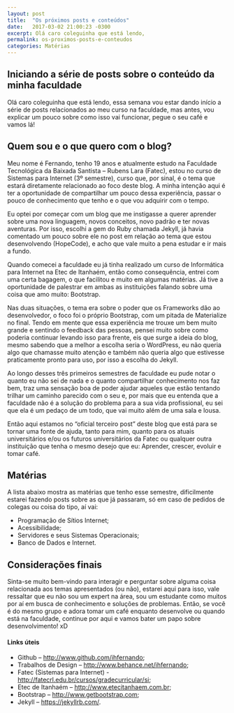 ```yaml
---
layout: post
title:  "Os próximos posts e conteúdos"
date:   2017-03-02 21:00:23 -0300
excerpt: Olá caro coleguinha que está lendo, 
permalink: os-proximos-posts-e-conteudos
categories: Matérias
---
```


## Iniciando a série de posts sobre o conteúdo da minha faculdade

Olá caro coleguinha que está lendo, essa semana vou estar dando início a série de posts relacionados ao meu curso na faculdade, mas antes, vou explicar um pouco sobre como isso vai funcionar, pegue o seu café e vamos lá!

## Quem sou e o que quero com o blog?

Meu nome é Fernando, tenho 19 anos e atualmente estudo na Faculdade Tecnológica da Baixada Santista – Rubens Lara (Fatec), estou no curso de Sistemas para Internet (3º semestre), curso que, por sinal, é o tema que estará diretamente relacionado ao foco deste blog. A minha intenção aqui é ter a oportunidade de compartilhar um pouco dessa experiência, passar o pouco de conhecimento que tenho e o que vou adquirir com o tempo.

Eu optei por começar com um blog que me instigasse a querer aprender sobre uma nova linguagem, novos conceitos, novo padrão e ter novas aventuras. Por isso, escolhi a gem do Ruby chamada Jekyll, já havia comentado um pouco sobre ele no post em relação ao tema que estou desenvolvendo (HopeCode), e acho que vale muito a pena estudar e ir mais a fundo.

Quando comecei a faculdade eu já tinha realizado um curso de Informática para Internet na Etec de Itanhaém, então como consequência, entrei com uma certa bagagem, o que facilitou e muito em algumas matérias. Já tive a oportunidade de palestrar em ambas as instituições falando sobre uma coisa que amo muito: Bootstrap.

Nas duas situações, o tema era sobre o poder que os Frameworks dão ao desenvolvedor, o foco foi o próprio Bootstrap, com um pitada de Materialize no final. Tendo em mente que essa experiência me trouxe um bem muito grande e sentindo o feedback das pessoas, pensei muito sobre como poderia continuar levando isso para frente, eis que surge a ideia do blog, mesmo sabendo que a melhor a escolha seria o WordPress, eu não queria algo que chamasse muito atenção e também não queria algo que estivesse praticamente pronto para uso, por isso a escolha do Jekyll.

Ao longo desses três primeiros semestres de faculdade eu pude notar o quanto eu não sei de nada e o quanto compartilhar conhecimento nos faz bem, traz uma sensação boa de poder ajudar aqueles que estão tentando trilhar um caminho parecido com o seu e, por mais que eu entenda que a faculdade não é a solução do problema para a sua vida profissional, eu sei que ela é um pedaço de um todo, que vai muito além de uma sala e lousa.

Então aqui estamos no “oficial terceiro post” deste blog que está para se tornar uma fonte de ajuda, tanto para mim, quanto para os atuais universitários e/ou os futuros universitários da Fatec ou qualquer outra instituição que tenha o mesmo desejo que eu: Aprender, crescer, evoluir e tomar café.

## Matérias

A lista abaixo mostra as matérias que tenho esse semestre, dificilmente estarei fazendo posts sobre as que já passaram, só em caso de pedidos de colegas ou coisa do tipo, aí vai:

- Programação de Sítios Internet;
- Acessibilidade;
- Servidores e seus Sistemas Operacionais;
- Banco de Dados e Internet.

## Considerações finais

Sinta-se muito bem-vindo para interagir e perguntar sobre alguma coisa relacionada aos temas apresentados (ou não), estarei aqui para isso, vale ressaltar que eu não sou um expert na área, sou um estudante como muitos por aí em busca de conhecimento e soluções de problemas. Então, se você é do mesmo grupo e adora tomar um café enquanto desenvolve ou quando está na faculdade, continue por aqui e vamos bater um papo sobre desenvolvimento! xD
 
#### Links úteis

* Github – http://www.github.com/ihfernando;
* Trabalhos de Design – http://www.behance.net/ihfernando;
* Fatec (Sistemas para Internet) -  http://fatecrl.edu.br/cursos/gradecurricular/si;
* Etec de Itanhaém – http://www.etecitanhaem.com.br;
* Bootstrap – http://www.getbootstrap.com;
* Jekyll – https://jekyllrb.com/.
